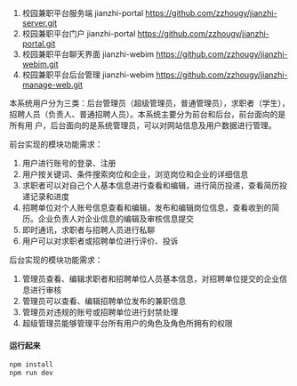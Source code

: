 1.  校园兼职平台服务端 jianzhi-portal https://github.com/zzhougy/jianzhi-server.git
2.  校园兼职平台门户 jianzhi-portal https://github.com/zzhougy/jianzhi-portal.git
3.  校园兼职平台聊天界面 jianzhi-webim https://github.com/zzhougy/jianzhi-webim.git
4.  校园兼职平台后台管理 jianzhi-webim https://github.com/zzhougy/jianzhi-manage-web.git

本系统用户分为三类：后台管理员（超级管理员，普通管理员），求职者（学生），
招聘人员（负责人、普通招聘人员）。本系统主要分为前台和后台，前台面向的是所有用
户，后台面向的是系统管理员，可以对网站信息及用户数据进行管理。

前台实现的模块功能需求：
1) 用户进行账号的登录、注册
2) 用户按关键词、条件搜索岗位和企业，浏览岗位和企业的详细信息
3) 求职者可以对自己个人基本信息进行查看和编辑，进行简历投递，查看简历投递记录和进度
4) 招聘单位对个人账号信息查看和编辑，发布和编辑岗位信息，查看收到的简历。企业负责人对企业信息的编辑及审核信息提交
5) 即时通讯，求职者与招聘人员进行私聊
6) 用户可以对求职者或招聘单位进行评价、投诉

后台实现的模块功能需求：
1) 管理员查看、编辑求职者和招聘单位人员基本信息，对招聘单位提交的企业信息进行审核
2) 管理员可以查看、编辑招聘单位发布的兼职信息
3) 管理员对违规的账号或招聘单位进行封禁处理
4) 超级管理员能够管理平台所有用户的角色及角色所拥有的权限

#### 运行起来
``` bash
npm install
npm run dev
```

